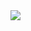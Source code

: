 <img align="right" src="https://visitor-badge.laobi.icu/badge?page_id=RohitMukkala.RohitMukkala" />
